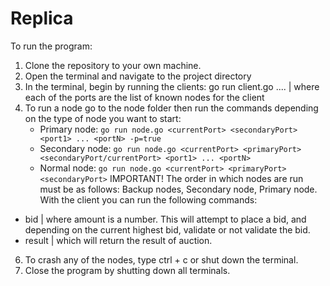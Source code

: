 # Replica

To run the program:
1. Clone the repository to your own machine.
2. Open the terminal and navigate to the project directory
3. In the terminal, begin by running the clients: go run client.go <port1> <port2> .... <portN> | where each of the ports are the list of known nodes for the client
4. To run a node go to the node folder then run the commands depending on the type of node you want to start:
   - Primary node: ``go run node.go <currentPort> <secondaryPort> <port1> ... <portN> -p=true``
   - Secondary node: ``go run node.go <currentPort> <primaryPort> <secondaryPort/currentPort> <port1> ... <portN>``
   - Normal node: ``go run node.go <currentPort> <primaryPort> <secondaryPort>``
IMPORTANT! The order in which nodes are run must be as follows: Backup nodes, Secondary node, Primary node.
With the client you can run the following commands:
- bid <amount> | where amount is a number. This will attempt to place a bid, and depending on the current highest bid, validate or not validate the bid.
- result | which will return the result of auction.
6. To crash any of the nodes, type ctrl + c or shut down the terminal.
7. Close the program by shutting down all terminals.
